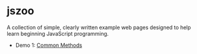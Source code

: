 # jszoo

A collection of simple, clearly written example web pages designed to help
learn beginning JavaScript programming.

* Demo 1: [Common Methods](demo1)
